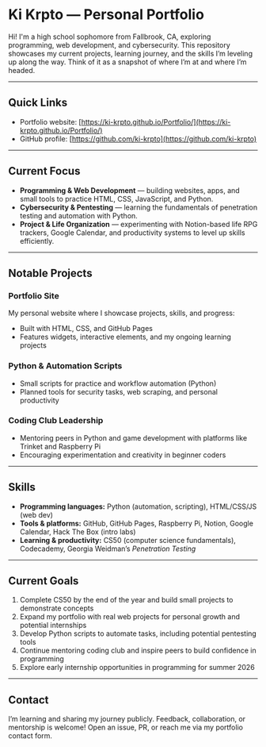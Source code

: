 # Ki Krpto — Personal Portfolio

Hi! I'm a high school sophomore from Fallbrook, CA, exploring programming, web development, and cybersecurity. This repository showcases my current projects, learning journey, and the skills I’m leveling up along the way. Think of it as a snapshot of where I’m at and where I’m headed.

---

## Quick Links
- Portfolio website: [https://ki-krpto.github.io/Portfolio/](https://ki-krpto.github.io/Portfolio/)  
- GitHub profile: [https://github.com/ki-krpto](https://github.com/ki-krpto)  

---

## Current Focus
- **Programming & Web Development** — building websites, apps, and small tools to practice HTML, CSS, JavaScript, and Python.  
- **Cybersecurity & Pentesting** — learning the fundamentals of penetration testing and automation with Python.  
- **Project & Life Organization** — experimenting with Notion-based life RPG trackers, Google Calendar, and productivity systems to level up skills efficiently.  

---

## Notable Projects

### Portfolio Site
My personal website where I showcase projects, skills, and progress:  
- Built with HTML, CSS, and GitHub Pages  
- Features widgets, interactive elements, and my ongoing learning projects  

### Python & Automation Scripts
- Small scripts for practice and workflow automation (Python)  
- Planned tools for security tasks, web scraping, and personal productivity

### Coding Club Leadership
- Mentoring peers in Python and game development with platforms like Trinket and Raspberry Pi  
- Encouraging experimentation and creativity in beginner coders  

---

## Skills
- **Programming languages:** Python (automation, scripting), HTML/CSS/JS (web dev)  
- **Tools & platforms:** GitHub, GitHub Pages, Raspberry Pi, Notion, Google Calendar, Hack The Box (intro labs)  
- **Learning & productivity:** CS50 (computer science fundamentals), Codecademy, Georgia Weidman’s *Penetration Testing*

---

## Current Goals
1. Complete CS50 by the end of the year and build small projects to demonstrate concepts  
2. Expand my portfolio with real web projects for personal growth and potential internships  
3. Develop Python scripts to automate tasks, including potential pentesting tools  
4. Continue mentoring coding club and inspire peers to build confidence in programming  
5. Explore early internship opportunities in programming for summer 2026  

---

## Contact
I’m learning and sharing my journey publicly. Feedback, collaboration, or mentorship is welcome! Open an issue, PR, or reach me via my portfolio contact form.

